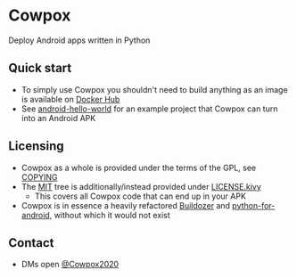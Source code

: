 # Cowpox
Deploy Android apps written in Python
## Quick start
* To simply use Cowpox you shouldn't need to build anything as an image is available on [Docker Hub](https://hub.docker.com/r/combatopera/cowpox)
* See [android-hello-world](https://github.com/combatopera/android-hello-world/blob/trunk/README.md) for an example project that Cowpox can turn into an Android APK
## Licensing
* Cowpox as a whole is provided under the terms of the GPL, see [COPYING](COPYING)
* The [MIT](MIT) tree is additionally/instead provided under [LICENSE.kivy](LICENSE.kivy)
  * This covers all Cowpox code that can end up in your APK
* Cowpox is in essence a heavily refactored [Buildozer](https://github.com/kivy/buildozer) and [python-for-android](https://github.com/kivy/python-for-android), without which it would not exist
## Contact
* DMs open [@Cowpox2020](https://twitter.com/Cowpox2020)

